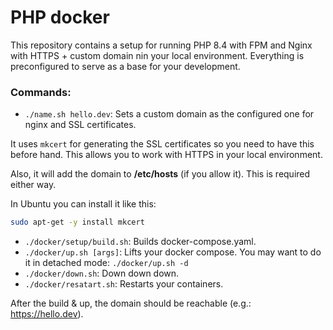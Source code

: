 # PHP docker

This repository contains a setup for running PHP 8.4 with FPM and Nginx with HTTPS + custom domain nin your local environment. Everything is preconfigured to serve as a base for your development.

### Commands:

- `./name.sh hello.dev`: Sets a custom domain as the configured one for nginx and SSL certificates.

It uses `mkcert`  for generating the SSL certificates so you need to have this before hand. This allows you to work with HTTPS in your local environment. 

Also, it will add the domain to **/etc/hosts** (if you allow it). This is required either way.

In Ubuntu you can install it like this:

```sh
sudo apt-get -y install mkcert
```

- `./docker/setup/build.sh`: Builds docker-compose.yaml.
- `./docker/up.sh [args]`: Lifts your docker compose. You may want to do it in detached mode: `./docker/up.sh -d`
- `./docker/down.sh`: Down down down.
- `./docker/resatart.sh`: Restarts your containers.

After the build & up, the domain should be reachable (e.g.: https://hello.dev).
